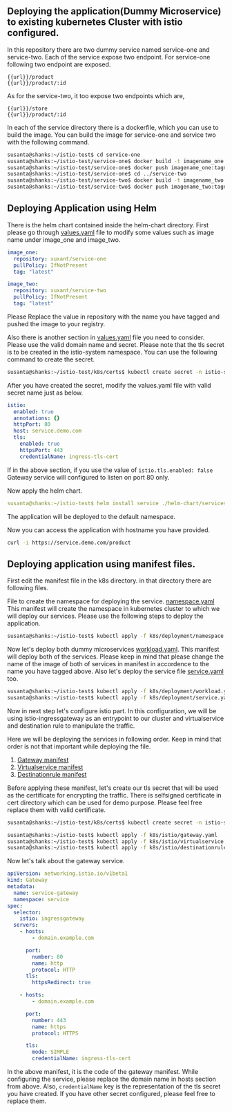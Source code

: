 ## Deploying the application(Dummy Microservice) to existing kubernetes Cluster with istio configured.

In this repository there are two dummy service named service-one and service-two. Each of the service expose two endpoint. For service-one following two endpoint are exposed. 
    
    {{url}}/product
    {{url}}/product/:id

As for the service-two, it too expose two endpoints which are,

```URL
{{url}}/store
{{url}}/product/:id
```

In each of the service directory there is a dockerfile, which you can use to build the image. You can build the image for service-one and service two with the following command.

```bash
susanta@shanks:~/istio-test$ cd service-one
susanta@shanks:~/istio-test/service-one$ docker build -t imagename_one:tagname .
susanta@shanks:~/istio-test/service-one$ docker push imagename_one:tagname
susanta@shanks:~/istio-test/service-one$ cd ../service-two
susanta@shanks:~/istio-test/service-two$ docker build -t imagename_two:tagname .
susanta@shanks:~/istio-test/service-two$ docker push imagename_two:tagname
```

## Deploying Application using Helm

There is the helm chart contained inside the helm-chart directory. First please go through [values.yaml](helm-chart/services/values.yaml) file to modify some values such as image name under image_one and image_two.
```YAML
image_one:
  repository: xuxant/service-one
  pullPolicy: IfNotPresent
  tag: "latest"

image_two:
  repository: xuxant/service-two
  pullPolicy: IfNotPresent
  tag: "latest"
```
Please Replace the value in repository with the name you have tagged and pushed the image to your registry.

Also there is another section in [values.yaml](helm-chart/services/values.yaml) file you need to consider. Please use the valid domain name and secret. Please note that the tls secret is to be created in the istio-system namespace. You can use the following command to create the secret.
```BASH
susanta@shanks:~/istio-test/k8s/certs$ kubectl create secret -n istio-system ingress-tls-cert tls --key=domain.key --cert=domain.crt
```
After you have created the secret, modify the values.yaml file with valid secret name just as below.
```YAML
istio:
  enabled: true
  annotations: {}
  httpPort: 80
  host: service.demo.com
  tls:
    enabled: true
    httpsPort: 443 
    credentialName: ingress-tls-cert
```
If in the above section, if you use the value of ```istio.tls.enabled: false``` Gateway service will configured to listen on port 80 only.

Now apply the helm chart.
```YAML
susanta@shanks:~/istio-test$ helm install service ./helm-chart/services
```
The application will be deployed to the default namespace.

Now you can access the application with hostname you have provided.
```BASH
curl -i https://service.demo.com/product
```


## Deploying application using manifest files.
First edit the manifest file in the k8s directory. in that directory there are following files.

File to create the namespace for deploying the service. [namespace.yaml](k8s/deployment/namespace.yaml) This manifest will create the namespace in kubernetes cluster to which we will deploy our services. Please use the following steps to deploy the application.

```bash
susanta@shanks:~/istio-test$ kubectl apply -f k8s/deployment/namespace.yaml
```
Now let's deploy both dummy microservices [workload.yaml](k8s/deployment/workload.yaml). This manifest will deploy both of the services. Please keep in mind that please change the name of the image of both of services in manifest in accordence to the name you have tagged above. Also let's deploy the service file [service.yaml](k8s/deployment/service.yaml) too.

```bash
susanta@shanks:~/istio-test$ kubectl apply -f k8s/deployment/workload.yaml
susanta@shanks:~/istio-test$ kubectl apply -f k8s/deployment/service.yaml
```

Now in next step let's configure istio part. In this configuration, we will be using istio-ingressgateway as an entrypoint to our cluster and virtualservice and destination rule to manipulate the traffic.

Here we will be deploying the services in following order. Keep in mind that order is not that important while deploying the file.
1. [Gateway manifest](k8s/istio/gateway.yaml)
2. [Virtualservice manifest](k8s/istio/virtualservice.yaml)
3. [Destinationrule manifest](k8s/istio/destinationrule.yaml)

Before applying these manifest, let's create our tls secret that will be used as the certificate for encrypting the traffic. There is selfsigned certificate in cert directory which can be used for demo purpose. Please feel free replace them with valid certificate.

```bash
susanta@shanks:~/istio-test/k8s/certs$ kubectl create secret -n istio-system ingress-tls-cert tls --key=domain.key --cert=domain.crt
```

```bash
susanta@shanks:~/istio-test$ kubectl apply -f k8s/istio/gateway.yaml
susanta@shanks:~/istio-test$ kubectl apply -f k8s/istio/virtualservice.yaml
susanta@shanks:~/istio-test$ kubectl apply -f k8s/istio/destinationrule.yaml
```

Now let's talk about the gateway service.

```YAML
apiVersion: networking.istio.io/v1beta1
kind: Gateway
metadata:
  name: service-gateway
  namespace: service
spec:
  selector:
    istio: ingressgateway
  servers:
    - hosts:
        - domain.example.com

      port:
        number: 80
        name: http
        protocol: HTTP
      tls:
        httpsRedirect: true

    - hosts:
        - domain.example.com

      port:
        number: 443
        name: https
        protocol: HTTPS

      tls:
        mode: SIMPLE
        credentialName: ingress-tls-cert
```

In the above manifest, it is the code of the gateway manifest. While configuring the service, please replace the domain name in hosts section from above. Also, `credentialName` key is the representation of the tls secret you have created. If you have other secret configured, please feel free to replace them.

